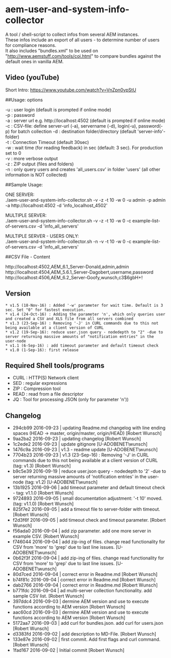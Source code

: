 # aem-user-and-system-info-collector
A tool / shell-script to collect infos from several AEM instances.  
These infos include an export of all users - to determine number of users for compliance reasons.  
It also includes "bundles.xml" to be used on "http://www.aemstuff.com/tools/coi.html" to compare bundles against the default ones in vanilla AEM.

## Video (youTube)

Short Intro: https://www.youtube.com/watch?v=VnZpn0vpStU  

##Usage: options

-u : user login (default is prompted if online mode)  
-p : password  
-a : server url e.g. http://localhost:4502 (default is prompted if online mode)  
-c : CSV-file: define server-url (-a), servername (-d), login(-u), password(-p)                                                                                                                                                                                          for batch collection
-d : destination folder/directory (default 'server-info'-folder)  
-t : Connection Timeout (default 30sec)  
-w : wait time (for reading feedback) in sec (default: 3 sec). For production set to 0  
-v : more verbose output  
-z : ZIP output (files and folders)  
-n : only query users and creates 'all_users.csv' in folder 'users' (all other information is NOT collected)


##Sample Usage:

ONE SERVER:  
./aem-user-and-system-info-collector.sh  -v -z -t 10 -w 0 -u admin -p admin -a http://localhost:4502 -d 'info_localhost_4502'  

MULTIPLE SERVER:  
./aem-user-and-system-info-collector.sh  -v -z -t 10 -w 0 -c example-list-of-servers.csv -d 'info_all_servers'  

MULTIPLE SERVER - USERS ONLY:  
./aem-user-and-system-info-collector.sh  -n -v -t 10 -w 0 -c example-list-of-servers.csv -d 'info_all_servers'  


##CSV File - Content

http://localhost:4502,AEM_6.1_Server-Donald,admin,admin  
http://localhost:4504,AEM_5.6.1_Server-Dagobert,username,password  
http://localhost:4506,AEM_6.2_Server-Goofy,wunsch,c3$6gbH+!  


## Version 
	* v1.5 (18-Nov-16) : Added '-w' parameter for wait time. Default is 3 sec. Set "0" for fastest execution.  
	* v1.4 (24-Oct-16) : Adding the parameter 'n', which only queries user and created a CSV and XLS file from all servers combined
	* v1.3 (23-Sep-16) : Removing '-J' in CURL commands due to this not being available at a client version of CURL
	* v1.2 (19-Sep-16): reduce user.json query - nodedepth to "2" -due to server returning massive amounts of "notification entries" in the user-node
	* v1.1 (6-Sep-16) : add timeout parameter and default timeout check 
	* v1.0 (1-Sep-16): first release

## Required Shell tools/programs  

* CURL :	HTTP(S) Network client  
* SED :		regular expressions  
* ZIP :		Compression tool  
* READ :	read from a file descriptor  
* JQ :		Tool for processing JSON  (only for parameter 'n'))


## Changelog

* 294cb99 2016-09-23 | updating Readme.md changelog with line ending spaces (HEAD -> master, origin/master, origin/HEAD) [Robert Wunsch]
* 9aa2ba2 2016-09-23 | updating changelog [Robert Wunsch]
* 1c2ede2 2016-09-23 | update gitignore [U-ADOBENET\wunsch]
* 1476c9a 2016-09-23 | v1.3 - readme update [U-ADOBENET\wunsch]
* 7704b23 2016-09-23 | v1.3 (23-Sep-16) : Removing '-J' in CURL commands due to this not being available at a client version of CURL (tag: v1.3) [Robert Wunsch]
* b9c5e39 2016-09-19 | reduce user.json query - nodedepth to '2' -due to server returning massive amounts of 'notification entries' in the user-node (tag: v1.2) [U-ADOBENET\wunsch]
* 13b1925 2016-09-06 | add timeout parameter and default timeout check - tag: v1.1.0 [Robert Wunsch]
* 9724893 2016-09-05 | small documentation adjustment: '-t 10' moved. (tag: v1.1.0) [Robert Wunsch]
* 825f7e2 2016-09-05 | add a timeout file to server-folder with timeout. [Robert Wunsch]
* f2d3f6f 2016-09-05 | add timeout check and timeout parameter. [Robert Wunsch]
* f56ada0 2016-09-04 |  add zip parameter. add one more server in example CSV. [Robert Wunsch]
* f746044 2016-09-04 | add zip-ing of files. change read functionality for CSV from 'more' to 'grep' due to last line issues. [U-ADOBENET\wunsch]
* 0b62f3f 2016-09-04 | add zip-ing of files. change read functionality for CSV from 'more' to 'grep' due to last line issues. [U-ADOBENET\wunsch]
* 80d7ced 2016-09-04 | correct error in Readme.md [Robert Wunsch]
* b74f81c 2016-09-04 | correct error in Readme.md [Robert Wunsch]
* dab2766 2016-09-04 | correct error in Readme.md [Robert Wunsch]
* b771fdc 2016-09-04 | ad multi-server collection functionality. add sample CSV list. [Robert Wunsch]
* 397ddc4 2016-09-03 | dermine AEM version and use to execute functions according to AEM version [Robert Wunsch]
* aac60cd 2016-09-03 | dermine AEM version and use to execute functions according to AEM version [Robert Wunsch]
* 5172aa7 2016-09-03 | add curl for bundles.json. add curl for users.json [Robert Wunsch]
* d3383fd 2016-09-02 | add description to MD-File. [Robert Wunsch]
* 133e87e 2016-09-02 | first commit. Add first flags and curl command. [Robert Wunsch]
* 1fad167 2016-09-02 | Initial commit [Robert Wunsch]



